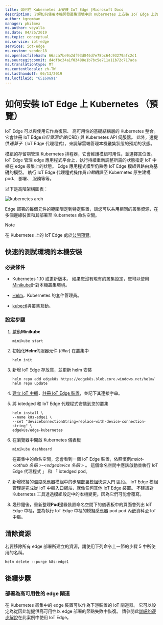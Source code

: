 ```yaml
---
title: 如何在 Kubernetes 上安裝 IoT Edge |Microsoft Docs
description: 了解如何使用本機開發叢集環境中的 Kubernetes 上安裝 IoT Edge 上的
author: kgremban
manager: philmea
ms.author: veyalla
ms.date: 04/26/2019
ms.topic: conceptual
ms.service: iot-edge
services: iot-edge
ms.custom: seodec18
ms.openlocfilehash: 66aca7be9a2df93d846d7e78bc64c93279afc2d1
ms.sourcegitcommit: d4dfbc34a1f03488e1b7bc5e711a11b72c717ada
ms.translationtype: MT
ms.contentlocale: zh-TW
ms.lasthandoff: 06/13/2019
ms.locfileid: "65160691"
---
```

# <a name="how-to-install-iot-edge-on-kubernetes-preview"></a>如何安裝 IoT Edge 上 Kubernetes （預覽）

IoT Edge 可以與使用它作為復原、 高可用性的基礎結構層的 Kubernetes 整合。 它會註冊 IoT Edge*自訂資源定義*(CRD) 與 Kubernetes API 伺服器。 此外，還提供*運算子*（IoT Edge 代理程式），來調解雲端管理本機叢集狀態的預期的狀態。 

模組的存留期管理 Kubernetes 排程器，它會維護模組可用性，並選擇其位置。 IoT Edge 管理 edge 應用程式平台上，執行持續重新調整所需的狀態指定 IoT 中樞在 edge 叢集上的狀態。 Edge 應用程式模型仍熟悉 IoT Edge 模組與路由為基礎的模型。 執行 IoT Edge 代理程式操作員*自動*轉譯至 Kubernetes 原生建構 pod、 部署、 服務等等。

以下是高階架構圖表：

![kubernetes arch](./media/how-to-install-iot-edge-kubernetes/k8s-arch.png)

Edge 部署的每個元件的範圍限定到特定裝置，讓您可以共用相同的叢集資源，在多個邊緣裝置和其部署至 Kubernetes 命名空間。

>[!NOTE]
>在 Kubernetes 上的 IoT Edge 處於[公開預覽](https://azure.microsoft.com/support/legal/preview-supplemental-terms/)。

## <a name="install-locally-for-a-quick-test-environment"></a>快速的測試環境的本機安裝

### <a name="prerequisites"></a>必要條件

* Kubernetes 1.10 或更新版本。 如果您沒有現有的叢集設定，您可以使用[Minikube](https://kubernetes.io/docs/setup/minikube/)針對本機叢集環境。 

* [Helm](https://helm.sh/docs/using_helm/#quickstart-guide)，Kubernetes 的套件管理員。

* [kubectl](https://kubernetes.io/docs/tasks/tools/install-kubectl/)與叢集互動。

### <a name="setup-steps"></a>設定步驟

1. 啟動**Minikube**

    ``` shell
    minikube start
    ```

1. 初始化**Helm**伺服器元件 (*tiller*) 在叢集中

    ``` shell
    helm init
    ```

1. 新增 IoT Edge 存放庫，並更新 helm 安裝

    ``` shell
    helm repo add edgek8s https://edgek8s.blob.core.windows.net/helm/
    helm repo update
    ```

1. [建立 IoT 中樞](../iot-hub/iot-hub-create-through-portal.md)，[註冊 IoT Edge 裝置](how-to-register-device-portal.md)，並記下其連接字串。

1. 將 iotedged 和 IoT Edge 代理程式安裝到您的叢集

    ```shell
    helm install \
    --name k8s-edge1 \
    --set "deviceConnectionString=replace-with-device-connection-string" \
    edgek8s/edge-kubernetes
    ```
1. 在瀏覽器中開啟 Kubernetes 儀表板

    ```shell
    minikube dashboard
    ```

    在叢集中的命名空間，您會看到一個 IoT Edge 裝置，依照慣例*msiot-\<iothub 名稱 >-\<edgedevice 名稱 >* 。 這個命名空間中應該啟動並執行 IoT Edge 代理程式 」 和 「 iotedged pod。

1. 新增模擬的溫度感應器模組中的步驟[部署模組](quickstart-linux.md#deploy-a-module)快速入門 區段。 IoT Edge 模組管理是完成從 IoT 中樞入口網站，就像任何其他 IoT Edge 裝置。 不建議對 Kubernetes 工具透過模組設定中的本機變更，因為它們可能會覆寫。

1. 幾秒鐘後，重新整理**Pod**邊緣裝置命名空間下的儀表板中的頁面會列出 IoT Edge 中樞，並為執行 IoT Edge 中樞的模擬感應器 pod pod 內嵌資料至 IoT 中樞。

## <a name="clean-up-resources"></a>清除資源

若要移除所有 edge 部署所建立的資源，請使用下列命令上一節的步驟 5 中所使用的名稱。

``` shell
helm delete --purge k8s-edge1
```

## <a name="next-steps"></a>後續步驟

### <a name="deploy-as-a-highly-available-edge-gateway"></a>部署為高可用性的 edge 閘道 

在 Kubernetes 叢集中的 edge 裝置可以作為下游裝置的 IoT 閘道器。 它可以設定為從因此能提供高可用性以 edge 部署的節點失敗中恢復。 請參閱此[詳細的逐步解說](https://github.com/Azure-Samples/iotedge-gateway-on-kubernetes)在此案例中使用 IoT Edge。